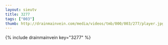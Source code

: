 ```yaml
--- 
layout: sieutv
title: 3277
tags: ["003"]
thumb: http://drainmainvein.com/media/videos/tmb/000/003/277/player.jpg
---
```

{% include drainmainvein key="3277" %} 
